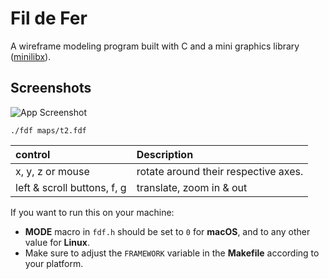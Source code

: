 # Fil de Fer

A wireframe modeling program built with C and a mini graphics library ([minilibx](https://github.com/42Paris/minilibx-linux)).

## Screenshots

![App Screenshot](https://github.com/resherra/FildeFer/blob/master/Screen%20Shot%202024-04-27%20at%206.15.51%20PM.png)

```
./fdf maps/t2.fdf
```

| control                     | Description                          |
| :-------------------------- | :----------------------------------- |
| x, y, z or mouse            | rotate around their respective axes. |
| left & scroll buttons, f, g | translate, zoom in & out             |

If you want to run this on your machine:

- **MODE** macro in `fdf.h` should be set to `0` for **macOS**, and to any other value for **Linux**.
- Make sure to adjust the `FRAMEWORK` variable in the **Makefile** according to your platform.
